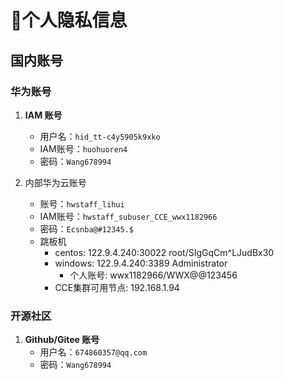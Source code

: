 # 🐶个人隐私信息

## 国内账号

### 华为账号

1. **IAM 账号**
    - 用户名：`hid_tt-c4y5905k9xko`
    - IAM账号：`huohuoren4`
    - 密码：`Wang678994`

2. 内部华为云账号
   - 账号：`hwstaff_lihui`
   - IAM账号：`hwstaff_subuser_CCE_wwx1182966`
   - 密码：`Ecsnba@#12345.$`
   - 跳板机
     - centos: 122.9.4.240:30022 root/SIgGqCm^LJudBx30 
     - windows: 122.9.4.240:3389 Administrator
       - 个人账号: wwx1182966/WWX@@123456
     - CCE集群可用节点: 192.168.1.94

### 开源社区

1. **Github/Gitee 账号**
    - 用户名：`674860357@qq.com`
    - 密码：`Wang678994`



